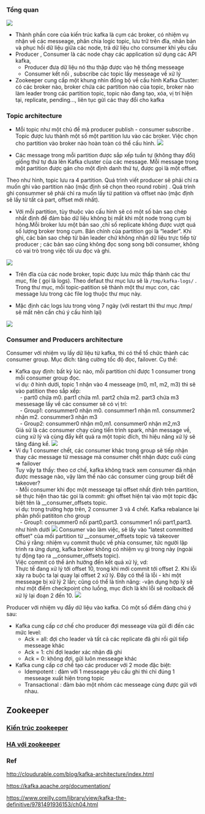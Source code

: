### Tổng quan

![](images/kafka_atr1.PNG)

* Thành phần core của kiến trúc kafka là cụm các broker, có nhiệm vụ nhận về các messeage, phân chia logic topic, lưu trữ trên đĩa, nhân bản và phục hồi dữ liệu giữa các node, trả dữ liệu cho consumer khi yêu cầu
* Producer , Consumer là các node chạy các application sử dụng các API kafka,
  - Producer đưa dữ liệu nó thu thập được vào hệ thống messeage
  - Consumer kết nối , subscribe các topic lấy messeage về xử lý
* Zookeeper cung cấp một khung nhìn đồng bộ về cấu hình Kafka Cluster: có các broker nào, broker chứa các partition nào của topic, broker nào làm leader trong các partition topic, topic nào đang tạo, xóa, vị trí hiện tại, replicate, pending..., liên tục gửi các thay đổi cho kafka

### Topic architecture

* Mỗi topic như một chủ đề mà producer publish - consumer subscribe . Topic được lưu thành một số một partition lưu vào các broker. Việc chọn cho partition vào broker nào hoàn toàn có thể cấu hình.
![](images/kafka_atrtop.png)

* Các message trong mỗi partition được sắp xếp tuần tự (không thay đổi) giống thứ tự đưa lên Kafka cluster của các message. Mỗi message trong một partition được gán cho một định danh thứ tự, được gọi là một offset.

Theo như hình, topic lưu ra 4 partition. Quá trình viết producer sẽ phải chỉ ra muốn ghi vào partition nào (mặc định sẽ chọn theo round robin) . Quá trình ghi consummer sẽ phải chỉ ra muốn lấy từ patition và offset nào (mặc định sẽ lấy từ tất cả part, offset mới nhất).

* Với mỗi partition, tùy thuộc vào cấu hình sẽ có một số bản sao chép nhất định để đảm bảo dữ liệu không bị mất khi một node trong cụm bị hỏng.Mỗi broker lưu một bản sao ,chỉ số replicate không được vượt quá số lượng broker trong cụm. Bản chính của partition gọi là  “leader”. Khi ghi, các bản sao chép từ bản leader chứ không nhận dữ liệu trực tiếp từ producer ; các bản sao cũng không đọc song song bởi consumer, không có vai trò trong việc tối ưu đọc và ghi.

![](images/kafka_atrtop1.png)

* Trên đĩa của các node broker, topic được lưu mức thấp thành các thư mục, file ( gọi là logs). Theo defaut thư mục lưu sẽ là ``/tmp/kafka-logs/`` . Trong thư mục, mỗi topic-patition sẽ thành một thư mục con, các message lưu trong các file log thuộc thư mục này.

* Mặc định các logs lưu trong vòng 7 ngày (với restart thì thư mục /tmp/ sẽ mất nên cần chú ý cấu hình lại)

![](images/kafka_atrtop2.png)

### Consumer and Producers architecture

Consumer với nhiệm vụ lấy dữ liệu từ kafka, thì có thể tổ chức thành các consumer group. Mục đích: tăng cường tốc độ đọc, failover. Cụ thể: 

* Kafka quy định: bất kỳ lúc nào, mỗi partition chỉ được 1 consumer trong mỗi consumer group đọc. 
<br/>ví dụ: ở hình dưới, topic 1 nhận vào 4 messeage (m0, m1, m2, m3) thì sẽ vào patition theo sắp xếp:
<br/> &nbsp;    &nbsp;- part0 chứa m0. part1 chứa m1. part2 chứa m2. part3 chứa m3
<br/> messesage lấy về các consumer sẽ có vị trí: 
<br/> &nbsp;    &nbsp;- Group1: consummer0 nhận m0. consummer1 nhận m1. consummer2 nhận m2. consummer3 nhận m3
<br/> &nbsp;    &nbsp;- Group2: consummer0 nhận m0,m1. consummer0 nhận m2,m3
<br/> Giả sử là các consumer chạy cùng tiến trình spark, nhận message về, cùng xử lý và cùng đẩy kết quả ra một topic đích, thì hiệu năng xử lý sẽ tăng đáng kể.
![](images/kafka_atrcon2.png)
* Ví dụ 1 consumer chết, các consumer khác trong group sẽ tiếp nhận thay các message từ message mà consumer chết nhận được cuối cùng => failover
<br/> Tuy vậy ta thấy: theo cơ chế, kafka không track xem consumer đã nhận được message nào, vậy làm thế nào các consumer cùng group biết để takeover? 
<br/> - Mỗi consumer khi đọc một messeage tại offset nhất định trên partition, sẽ thực hiện thao tác gọi là commit: ghi offset hiện tại vào một topic đặc biệt tên là __consumer_offsets topic.
<br/> ví dụ: trong trường hợp trên, 2 consumer 3 và 4 chết. Kafka rebalance lại phân phối patititon cho group
<br/> &nbsp;    &nbsp;- Group1: consummer0 nối part0,part3. consummer1 nối part1,part3. như hình dưới
![](images/kafka_atrcon3.png)
Consumer vào làm việc, sẽ lấy vào "latest committed offset" của mối partition từ __consumer_offsets topic và takeover
<br/> Chú ý rằng: nhiệm vụ commit thuộc về phía consumer, tức người lập trình ra ứng dụng, kafka broker không có nhiệm vụ gì trong này (ngoài tự động tạo ra __consumer_offsets topic).
<br/> Việc commit có thể ảnh hưởng đến kết quả xử lý, vd:
<br/> Thực tế đang xử lý tới offset 10, trong khi mới commit tới offset 2. Khi lỗi xảy ra buộc ta lại quay lại offset 2 xử lý. Đây có thể là lỗi - khi một messeage bị xử lý 2 lần; cũng có thể là tính năng: -vận dụng hợp lý sẽ như một điểm checkpoint cho luồng, mục đích là khi lỗi sẽ roolback để xử lý lại đoạn 2 đến 10.
![](images/kafka_atrcon4.png)


Producer với nhiệm vụ đẩy dữ liệu vào kafka. Có một số điểm đáng chú ý sau:

* Kafka cung cấp cơ chế cho producer đợi messeage vừa gửi đi đến các mức level: 
  - Ack = all: đợi cho leader và tất cả các replicate đã ghi rồi gửi tiếp messeage khác
  - Ack = 1: chỉ đợi leader xác nhận đã ghi
  - Ack = 0: không đợi, gửi luôn messeage khác
* Kafka cung cấp cơ chế tạo các producer với 2 mode đặc biệt:
  - Idempotent : đảm với 1 messeage yêu cầu ghi thì chỉ đúng 1 messeage xuất hiện trong topic
  - Transactional : đảm bảo một nhóm các messeage cùng được gửi với nhau.
 
## Zookeeper
### [Kiến trúc zookeeper](zookeeper_kafka_integration/zookeeper.md) 
### [HA với zookeeper](zookeeper_kafka_integration/HA_configuration.md)
### Ref

http://cloudurable.com/blog/kafka-architecture/index.html

https://kafka.apache.org/documentation/

https://www.oreilly.com/library/view/kafka-the-definitive/9781491936153/ch04.html


